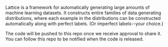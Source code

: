 Lattice is a framework for automatically generating large amounts of machine
learning datasets. It constructs entire families of data generating
distributions, where each example in the distributions can be constructed
automatically along with perfect labels.  (Or imperfect labels--your choice.)

The code will be pushed to this repo once we receive approval to share it. You
can follow this repo to be notified when the code is released.  
